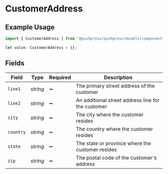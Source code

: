 # CustomerAddress

## Example Usage

```typescript
import { CustomerAddress } from "@pushpress/pushpress/models/components";

let value: CustomerAddress = {};
```

## Fields

| Field                                              | Type                                               | Required                                           | Description                                        |
| -------------------------------------------------- | -------------------------------------------------- | -------------------------------------------------- | -------------------------------------------------- |
| `line1`                                            | *string*                                           | :heavy_minus_sign:                                 | The primary street address of the customer         |
| `line2`                                            | *string*                                           | :heavy_minus_sign:                                 | An additional street address line for the customer |
| `city`                                             | *string*                                           | :heavy_minus_sign:                                 | The city where the customer resides                |
| `country`                                          | *string*                                           | :heavy_minus_sign:                                 | The country where the customer resides             |
| `state`                                            | *string*                                           | :heavy_minus_sign:                                 | The state or province where the customer resides   |
| `zip`                                              | *string*                                           | :heavy_minus_sign:                                 | The postal code of the customer's address          |